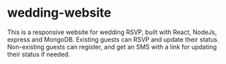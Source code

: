 # wedding-website
This is a responsive website for wedding RSVP, built with React, NodeJs, express and MongoDB.
Existing guests can RSVP and update their status.
Non-existing guests can register, and get an SMS with a link for updating their status if needed.
